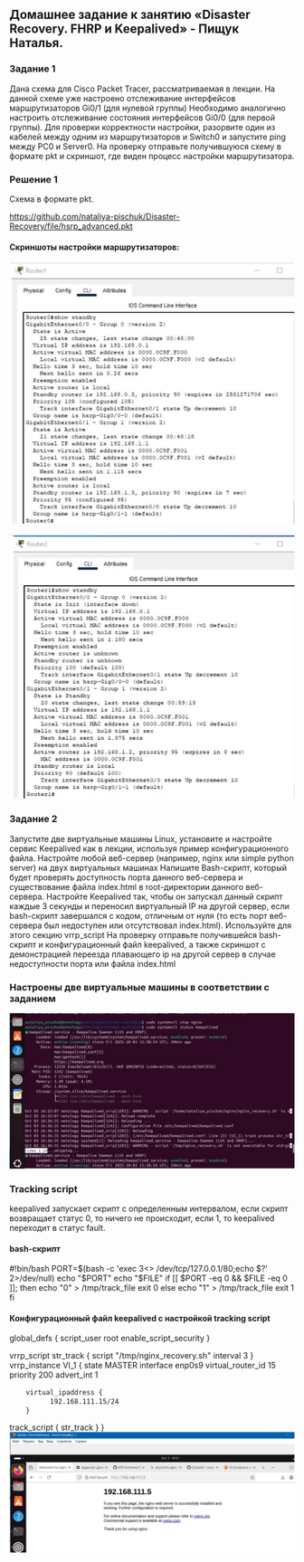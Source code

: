 ## Домашнее задание к занятию «Disaster Recovery. FHRP и Keepalived» - Пищук Наталья.
### Задание 1
Дана схема для Cisco Packet Tracer, рассматриваемая в лекции.
На данной схеме уже настроено отслеживание интерфейсов маршрутизаторов Gi0/1 (для нулевой группы)
Необходимо аналогично настроить отслеживание состояния интерфейсов Gi0/0 (для первой группы).
Для проверки корректности настройки, разорвите один из кабелей между одним из маршрутизаторов и Switch0 и запустите ping между PC0 и Server0.
На проверку отправьте получившуюся схему в формате pkt и скриншот, где виден процесс настройки маршрутизатора.
### Решение 1
Cхемa в формате pkt.

https://github.com/nataliya-pischuk/Disaster-Recovery/file/hsrp_advanced.pkt

#### Cкриншоты настройки маршрутизаторов:
![alt text](img/router1.JPG)

![alt text](img/router2.JPG)

### Задание 2
Запустите две виртуальные машины Linux, установите и настройте сервис Keepalived как в лекции, используя пример конфигурационного файла.
Настройте любой веб-сервер (например, nginx или simple python server) на двух виртуальных машинах
Напишите Bash-скрипт, который будет проверять доступность порта данного веб-сервера и существование файла index.html в root-директории данного веб-сервера.
Настройте Keepalived так, чтобы он запускал данный скрипт каждые 3 секунды и переносил виртуальный IP на другой сервер, если bash-скрипт завершался с кодом, отличным от нуля (то есть порт веб-сервера был недоступен или отсутствовал index.html). Используйте для этого секцию vrrp_script
На проверку отправьте получившейся bash-скрипт и конфигурационный файл keepalived, а также скриншот с демонстрацией переезда плавающего ip на другой сервер в случае недоступности порта или файла index.html

### Настроены две виртуальные машины в соответствии с заданием
![alt text](img/keepalived.JPG)

### Tracking script
keepalived запускает скрипт с определенным интервалом, если скрипт возвращает статус 0, то ничего не происходит, если 1, то keepalived переходит в статус fault.
#### bash-скрипт
#!bin/bash
PORT=$(bash -c 'exec 3<> /dev/tcp/127.0.0.1/80;echo $?' 2>/dev/null)
echo "$PORT"
echo "$FILE"
if [[ $PORT -eq 0 && $FILE -eq 0 ]]; then
  echo "0" > /tmp/track_file
  exit 0
else
  echo "1" > /tmp/track_file
  exit 1
fi

#### Конфигурационный файл keepalived с настройкой tracking script
global_defs {
  script_user root
  enable_script_security
}

vrrp_script str_track {
script "/tmp/nginx_recovery.sh"
interval 3
}
vrrp_instance VI_1 {
        state MASTER
        interface enp0s9
        virtual_router_id 15
        priority 200
        advert_int 1

        virtual_ipaddress {
              192.168.111.15/24
        }
track_script {
str_track
}
}
![alt text](img/master.JPG)
